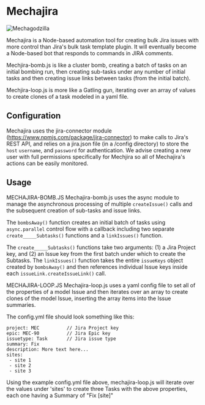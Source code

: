 # Mechajira

![Mechagodzilla](https://upload.wikimedia.org/wikipedia/en/3/30/Mechagodzilla_Incarnations.jpg)

Mechajira is a Node-based automation tool for creating bulk Jira issues with more control than
Jira's bulk task template plugin. It will eventually become a Node-based bot that responds to
commands in JIRA comments.

Mechjira-bomb.js is like a cluster bomb, creating a batch of tasks on an initial bombing
run, then creating sub-tasks under any number of initial tasks and then creating issue links
between tasks (from the initial batch).

Mechjira-loop.js is more like a Gatling gun, iterating over an array of values to create clones
of a task modeled in a yaml file.

## Configuration  

Mechajira uses the jira-connector module (https://www.npmjs.com/package/jira-connector)
to make calls to Jira's REST API, and relies on a jira.json file (in a /config directory) to
store the `host` `username`, and `password` for authentication. We advise creating a new
user with full permissions specifically for Mechjira so all of Mechajira's actions can be
easily monitored.

## Usage

MECHAJIRA-BOMB.JS
Mechajira-bomb.js uses the async module to manage the asynchronous processing of multiple
`createIssue()` calls and the subsequent creation of sub-tasks and issue links.

The `bombsAway()` function creates an initial batch of tasks using `async.parallel` control
flow with a callback including two separate `create_____Subtasks()` functions and a
`linkIssues()` function.

The `create_____Subtasks()` functions take two arguments: (1) a Jira Project key, and
(2) an Issue key from the first batch under which to create the Subtasks.
The `linkIssues()` function takes the entire `issueKeys` object created by `bombsAway()` and
then references individual Issue keys inside each `issueLink.createIssueLink()` call.

MECHAJIRA-LOOP.JS
Mechajira-loop.js uses a yaml config file to set all of the properties of a model Issue
and then iterates over an array to create clones of the model Issue, inserting the array
items into the Issue summaries.

The config.yml file should look something like this:
```
project: MEC          // Jira Project key
epic: MEC-90          // Jira Epic key
issuetype: Task       // Jira issue type
summary: Fix
description: More text here...
sites:
 - site 1
 - site 2
 - site 3
```
Using the example config.yml file above, mechajira-loop.js will iterate over the values
under 'sites' to create three Tasks with the above properties, each one having a
Summary of "Fix [site]"
